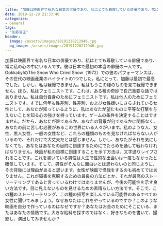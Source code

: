 ```yaml
---
title: "加藤は映画界で有名な日本の俳優であり、私はとても尊敬している俳優であり、常に私の心の中にいる人です。"
date: 2019-12-28 21:33:40
categories:
- General
tags:
- "加藤清正"
header:
  image: /assets/images/20191228212946.jpg
  og_image: /assets/images/20191228212946.jpg
---
```


加藤は映画界で有名な日本の俳優であり、私はとても尊敬している俳優であり、常に私の心の中にいる人です。彼は日本で最初の本当の俳優の一人です。 GokkabylのThe Snow Who Cried Snow（1972）での彼のパフォーマンスは、その世代の映画産業のハイライトの1つでした。私にとって、加藤は最初で最高でした。しかし、私は我慢できません。私はもうこの種のものを見て我慢できません。ほら、私はフェミニストです。これは、ある種の奇妙で自己重要な話ではありません。私は自分自身のためにフェミニストです。私は他人のためにフェミニストです。すでに何年も性差別、性差別、および女性嫌いにさらされている女性として、あなたが知っているように、私はあなたが望むものに平等な打撃を与えないことを知る心の強さを持っています。ゲームの条件を決定することはできません。だから、あなたが誰であるか、あなたの背景が何であるかに関係なく、あなたの前に苦しむ必要があるこの世界にいる人々がいます。私のような人、女性、黒人女性、一般の女性など、これらの種類のものを見なければならない人がいるので、それだけで大丈夫だとは感じません。しかし、あなたがそれを気にしなくても、あなたはあなたの目的に到達するためにでたらめを通して戦わなければなりません。映画が私の目標に到達することを示す方法は、文字通りレイプされることです。これを書いている男性は人生で性的な出会いは一度もなかったと確信しています。そして、男性がそんなに面白いとは思わないのと同じように、その背後には理由があると思います。女性が映画で怪我をするのも初めてではありません。これが障害を克服するための最良の方法だとか、それが最高のストーリーテリングであると言っているわけではありませんが、今後の可能性を示す良い方法です。目に見えないものを見せるための素晴らしい方法です。そこで、この種のストーリーテリング、この種の描写を楽しんでいる可能性のあるすべての女性に聞いてみましょう。なぜあなたはこれをやっているのですか？このような映画を自分で作っているのはなぜですか？あなたはお金のためにそこにいる、またはあなたの情熱です。大きな給料を探すのではなく、好きなものを書いて、撮影し、演出してみませんか？
